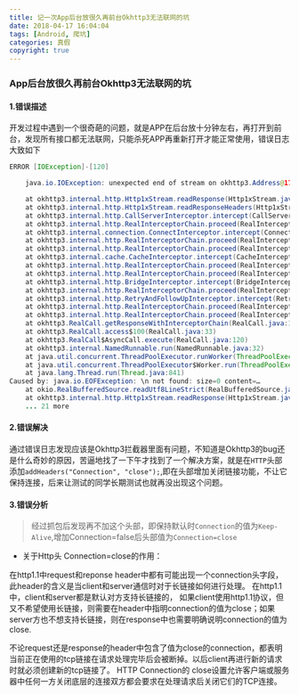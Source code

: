```yaml
---
title: 记一次App后台放很久再前台Okhttp3无法联网的坑
date: 2018-04-17 16:04:04
tags: [Android, 爬坑]
categories: 真假
copyright: true
---
```


### App后台放很久再前台Okhttp3无法联网的坑
#### 1.错误描述
开发过程中遇到一个很奇葩的问题，就是APP在后台放十分钟左右，再打开到前台，发现所有接口都无法联网，只能杀死APP再重新打开才能正常使用，错误日志大致如下
``` java
ERROR [IOException]-[120]

    java.io.IOException: unexpected end of stream on okhttp3.Address@178de5cc

    at okhttp3.internal.http.Http1xStream.readResponse(Http1xStream.java:201)
    at okhttp3.internal.http.Http1xStream.readResponseHeaders(Http1xStream.java:127)
    at okhttp3.internal.http.CallServerInterceptor.intercept(CallServerInterceptor.java:53)
    at okhttp3.internal.http.RealInterceptorChain.proceed(RealInterceptorChain.java:92)
    at okhttp3.internal.connection.ConnectInterceptor.intercept(ConnectInterceptor.java:45)
    at okhttp3.internal.http.RealInterceptorChain.proceed(RealInterceptorChain.java:92)
    at okhttp3.internal.http.RealInterceptorChain.proceed(RealInterceptorChain.java:67)
    at okhttp3.internal.cache.CacheInterceptor.intercept(CacheInterceptor.java:109)
    at okhttp3.internal.http.RealInterceptorChain.proceed(RealInterceptorChain.java:92)
    at okhttp3.internal.http.RealInterceptorChain.proceed(RealInterceptorChain.java:67)
    at okhttp3.internal.http.BridgeInterceptor.intercept(BridgeInterceptor.java:93)
    at okhttp3.internal.http.RealInterceptorChain.proceed(RealInterceptorChain.java:92)
    at okhttp3.internal.http.RetryAndFollowUpInterceptor.intercept(RetryAndFollowUpInterceptor.java:124)
    at okhttp3.internal.http.RealInterceptorChain.proceed(RealInterceptorChain.java:92)
    at okhttp3.internal.http.RealInterceptorChain.proceed(RealInterceptorChain.java:67)
    at okhttp3.RealCall.getResponseWithInterceptorChain(RealCall.java:170)
    at okhttp3.RealCall.access$100(RealCall.java:33)
    at okhttp3.RealCall$AsyncCall.execute(RealCall.java:120)
    at okhttp3.internal.NamedRunnable.run(NamedRunnable.java:32)
    at java.util.concurrent.ThreadPoolExecutor.runWorker(ThreadPoolExecutor.java:1112)
    at java.util.concurrent.ThreadPoolExecutor$Worker.run(ThreadPoolExecutor.java:587)
    at java.lang.Thread.run(Thread.java:841)
Caused by: java.io.EOFException: \n not found: size=0 content=…
    at okio.RealBufferedSource.readUtf8LineStrict(RealBufferedSource.java:215)
    at okhttp3.internal.http.Http1xStream.readResponse(Http1xStream.java:186)
    ... 21 more

```

<!-- more -->

#### 2.错误解决
通过错误日志发现应该是Okhttp3拦截器里面有问题，不知道是Okhttp3的bug还是什么奇妙的原因，苦逼地找了一下午才找到了一个解决方案，就是在`HTTP`头部添加`addHeaders("Connection", "close");`,即在头部增加关闭链接功能，不让它保持连接，后来让测试的同学长期测试也就再没出现这个问题。
#### 3.错误分析
> 经过抓包后发现再不加这个头部，即保持默认时`Connection`的值为`Keep-Alive`,增加Connection=false后头部值为`Connection=close`

- 关于Http头 Connection=close的作用：

在http1.1中request和reponse header中都有可能出现一个connection头字段，此header的含义是当client和server通信时对于长链接如何进行处理。
在http1.1中，client和server都是默认对方支持长链接的， 如果client使用http1.1协议，但又不希望使用长链接，则需要在header中指明connection的值为close；如果server方也不想支持长链接，则在response中也需要明确说明connection的值为close.

不论request还是response的header中包含了值为close的connection，都表明当前正在使用的tcp链接在请求处理完毕后会被断掉。以后client再进行新的请求时就必须创建新的tcp链接了。 HTTP Connection的 close设置允许客户端或服务器中任何一方关闭底层的连接双方都会要求在处理请求后关闭它们的TCP连接。
